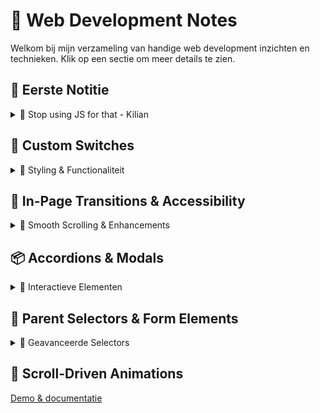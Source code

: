 # 📌 Web Development Notes

Welkom bij mijn verzameling van handige web development inzichten en technieken.
Klik op een sectie om meer details te zien.

## 🚀 Eerste Notitie

<details>
  <summary>📌 Stop using JS for that - Kilian</summary>
  
  - **Electron**: Framework voor het maken van software.
  - **Polypane**: Browser speciaal voor developers.
  - **GitHub Education**: [educcation.github.com](https://education.github.com/)
  
  - **Rule of Least Power**: Kies de minst krachtige taal die geschikt is voor een bepaalde taak.
  - **Meerdere methodes**: Er zijn altijd meerdere manieren om functionaliteiten te implementeren.
  - **Web werkt altijd**: Alles op het web blijft compatibel.

</details>

## 🎨 Custom Switches

<details>
  <summary>🔧 Styling & Functionaliteit</summary>
  
  - Browsers registreren clicks op een **heel label** rondom een checkbox.
  - Gebruik `:checked` pseudo-selector + `::before` met `transform: translateX(1rem);` voor animatie.
  - `appearance: none;` = eigen styling via `::before` en `::after`.
  - `:focus` & `:focus-visible` voor toegankelijkheid.

</details>

## 📜 In-Page Transitions & Accessibility

<details>
  <summary>🔄 Smooth Scrolling & Enhancements</summary>
  
  - `scroll-behavior: smooth;` voor vloeiende scroll-ervaring.
  - `@media (prefers-reduced-motion: no-preference) {}` voor bewegingsvoorkeuren.
  - `#my-target:target { outline; transition: ease; }` voor highlight bij navigatie.
  
</details>

## 📦 Accordions & Modals

<details>
  <summary>📑 Interactieve Elementen</summary>
  
  - `<details open>` voor standaard open accordion.
  - `summary::marker { font-size; content: ''; }` voor custom markers.
  - `summary:hover { cursor: pointer; }` voor betere UX.
  - `<dialog>` met `form method="dialog"` voor modals.
  - `dialog:backdrop {}` voor styling van de achtergrond bij een popup.
  - `dialog { opacity: 1; transform: scale(1); transition: all 1s ease; }` met `@starting-style` voor animatie.

</details>

## 🎯 Parent Selectors & Form Elements

<details>
  <summary>📝 Geavanceerde Selectors</summary>
  
  - `:has()` voor het targeten van elementen binnen een bepaalde structuur.
  - `form:has(#other:checked) #other-text { … }` voor dynamische styling.
  - `input, textarea { field-sizing: content; }` voor velden die meegroeien met de inhoud.

</details>

## 🔄 Scroll-Driven Animations

[Demo & documentatie](https://scroll-driven-animations.style/demos/cover-flow/css)
